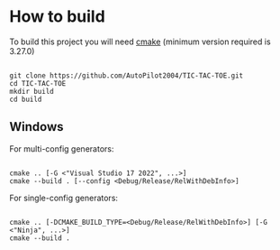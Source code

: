 # How to build #

To build this project you will need [cmake](https://cmake.org/) (minimum version required is 3.27.0)

```shell

git clone https://github.com/AutoPilot2004/TIC-TAC-TOE.git
cd TIC-TAC-TOE
mkdir build
cd build

```

## Windows ##

For multi-config generators:

```shell

cmake .. [-G <"Visual Studio 17 2022", ...>]
cmake --build . [--config <Debug/Release/RelWithDebInfo>]

```

For single-config generators:

```shell

cmake .. [-DCMAKE_BUILD_TYPE=<Debug/Release/RelWithDebInfo>] [-G <"Ninja", ...>]
cmake --build .

```